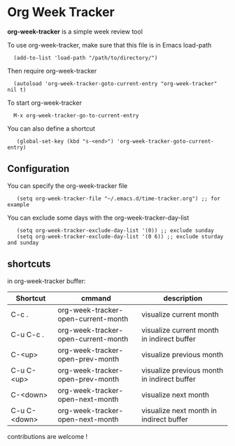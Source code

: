 # Org Week Tracker

**org-week-tracker** is a simple week review tool

To use org-week-tracker, make sure that this file is in Emacs load-path  
``` emacs-lisp
  (add-to-list 'load-path "/path/to/directory/")
```

Then require org-week-tracker  
``` emacs-lisp
  (autoload 'org-week-tracker-goto-current-entry "org-week-tracker" nil t)
```

To start org-week-tracker  
``` emacs-lisp
  M-x org-week-tracker-go-to-current-entry
```
You can also define a shortcut
``` emacs-lisp
   (global-set-key (kbd "s-<end>") 'org-week-tracker-goto-current-entry)
```

## Configuration

You can specify the org-week-tracker file
``` emacs-lisp
   (setq org-week-tracker-file "~/.emacs.d/time-tracker.org") ;; for example
```
You can exclude some days with the org-week-tracker-day-list
``` emacs-lisp
   (setq org-week-tracker-exclude-day-list '(0)) ;; exclude sunday
   (setq org-week-tracker-exclude-day-list '(0 6)) ;; exclude sturday and sunday
```

## shortcuts
in org-week-tracker buffer:

| Shortcut       | cmmand                              | description                                 |
| -------------- | ----------------------------------- | ------------------------------------------- |
| C-c .          | org-week-tracker-open-current-month | visualize current month                     |
| C-u C-c .      | org-week-tracker-open-current-month | visualize current month in indirect buffer  |
| C-\<up\>       | org-week-tracker-open-prev-month    | visualize previous month                    |
| C-u C-\<up\>   | org-week-tracker-open-prev-month    | visualize previous month in indirect buffer |
| C-\<down\>     | org-week-tracker-open-next-month    | visualize next month                        |
| C-u C-\<down\> | org-week-tracker-open-next-month    | visualize next month in indirect buffer     |


contributions are welcome !
